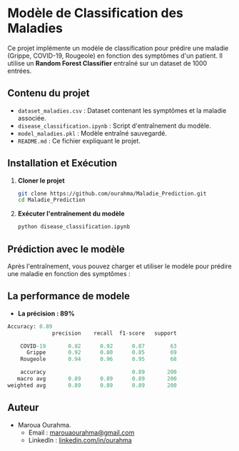 # Modèle de Classification des Maladies

Ce projet implémente un modèle de classification pour prédire une maladie (Grippe, COVID-19, Rougeole) en fonction des symptômes d'un patient. Il utilise un **Random Forest Classifier** entraîné sur un dataset de 1000 entrées.

## Contenu du projet
- `dataset_maladies.csv` : Dataset contenant les symptômes et la maladie associée.
- `disease_classification.ipynb` : Script d'entraînement du modèle.
- `model_maladies.pkl` : Modèle entraîné sauvegardé.
- `README.md` : Ce fichier expliquant le projet.

## Installation et Exécution
1. **Cloner le projet**
   ```bash
   git clone https://github.com/ourahma/Maladie_Prediction.git
   cd Maladie_Prediction
   ```


2. **Exécuter l'entraînement du modèle**
   ```bash
   python disease_classification.ipynb
   ```

## Prédiction avec le modèle
Après l'entraînement, vous pouvez charger et utiliser le modèle pour prédire une maladie en fonction des symptômes :


## La performance de modele

- **La précision : 89%**
```python
Accuracy: 0.89
              precision    recall  f1-score   support

    COVID-19       0.82      0.92      0.87        63
      Grippe       0.92      0.80      0.85        69
    Rougeole       0.94      0.96      0.95        68

    accuracy                           0.89       200
   macro avg       0.89      0.89      0.89       200
weighted avg       0.89      0.89      0.89       200

```
## Auteur 
- Maroua Ourahma.
    - Email : marouaourahma@gmail.com  
    - LinkedIn : [linkedin.com/in/ourahma](www.linkedin.com/in/maroua-ourahma-293426235)


